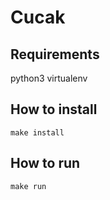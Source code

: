 Cucak
=====

Requirements
------------
python3
virtualenv

How to install
--------------
`make install`

How to run
----------
`make run`

